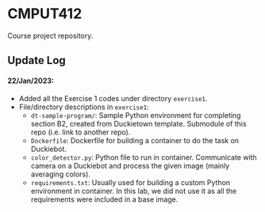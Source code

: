 # CMPUT412
Course project repository.

## Update Log
#### 22/Jan/2023:
- Added all the Exercise 1 codes under directory `exercise1`.
- File/directory descriptions in `exercise1`:
	- `dt-sample-program/`: Sample Python environment for completing section B2, created from Duckietown template. Submodule of this repo (i.e. link to another repo).
	- `Dockerfile`: Dockerfile for building a container to do the task on Duckiebot.
	- `color_detector.py`: Python file to run in container. Communicate with camera on a Duckiebot and process the given image (mainly averaging colors).
	- `requirements.txt`: Usually used for building a custom Python environment in container. In this lab, we did not use it as all the requirements were included in a base image.
